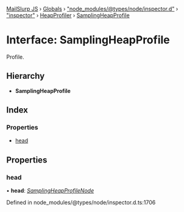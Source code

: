 [MailSlurp JS](../README.md) › [Globals](../globals.md) › ["node_modules/@types/node/inspector.d"](../modules/_node_modules__types_node_inspector_d_.md) › ["inspector"](../modules/_node_modules__types_node_inspector_d_._inspector_.md) › [HeapProfiler](../modules/_node_modules__types_node_inspector_d_._inspector_.heapprofiler.md) › [SamplingHeapProfile](_node_modules__types_node_inspector_d_._inspector_.heapprofiler.samplingheapprofile.md)

# Interface: SamplingHeapProfile

Profile.

## Hierarchy

* **SamplingHeapProfile**

## Index

### Properties

* [head](_node_modules__types_node_inspector_d_._inspector_.heapprofiler.samplingheapprofile.md#head)

## Properties

###  head

• **head**: *[SamplingHeapProfileNode](_node_modules__types_node_inspector_d_._inspector_.heapprofiler.samplingheapprofilenode.md)*

Defined in node_modules/@types/node/inspector.d.ts:1706
